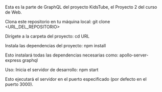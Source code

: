 Esta es la parte de GraphQL del proyecto KidsTube, el Proyecto 2 del curso de Web.

Clona este repositorio en tu máquina local: git clone <URL_DEL_REPOSITORIO>

Dirígete a la carpeta del proyecto: cd URL

Instala las dependencias del proyecto: npm install

Esto instalará todas las dependencias necesarias como: apollo-server-express graphql 

Uso: Inicia el servidor de desarrollo: npm start

Esto ejecutará el servidor en el puerto especificado (por defecto en el puerto 3000).
